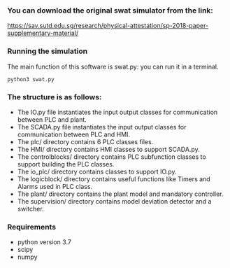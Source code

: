 ### You can download the original swat simulator from the link: 
https://sav.sutd.edu.sg/research/physical-attestation/sp-2018-paper-supplementary-material/


### Running the simulation
The main function of this software is swat.py: you can run it in a terminal.

	python3 swat.py


### The structure is as follows:
  - The IO.py file instantiates the input output classes for communication between PLC and plant.
  - The SCADA.py file instantiates the input output classes for communication between PLC and HMI.
  - The plc/ directory contains 6 PLC classes files.
  - The HMI/ directory contains HMI classes to support SCADA.py.
  - The controlblocks/ directory contains PLC subfunction classes to support building the PLC classes.
  - The io_plc/ directory contains classes to support IO.py.
  - The logicblock/ directory contains useful functions like Timers and Alarms used in PLC class.
  - The plant/ directory contains the plant model and mandatory controller.
  - The supervision/ directory contains model deviation detector and a switcher.


### Requirements
  - python version 3.7
  - scipy
  - numpy
